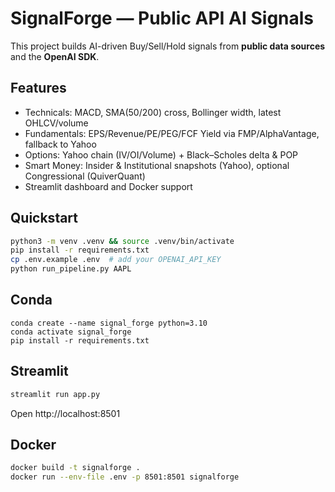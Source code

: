 # SignalForge — Public API AI Signals

This project builds AI-driven Buy/Sell/Hold signals from **public data sources** and the **OpenAI SDK**.

## Features
- Technicals: MACD, SMA(50/200) cross, Bollinger width, latest OHLCV/volume
- Fundamentals: EPS/Revenue/PE/PEG/FCF Yield via FMP/AlphaVantage, fallback to Yahoo
- Options: Yahoo chain (IV/OI/Volume) + Black–Scholes delta & POP
- Smart Money: Insider & Institutional snapshots (Yahoo), optional Congressional (QuiverQuant)
- Streamlit dashboard and Docker support

## Quickstart
```bash
python3 -m venv .venv && source .venv/bin/activate
pip install -r requirements.txt
cp .env.example .env  # add your OPENAI_API_KEY
python run_pipeline.py AAPL
```

## Conda
```
conda create --name signal_forge python=3.10
conda activate signal_forge
pip install -r requirements.txt
````


## Streamlit
```bash
streamlit run app.py
```
Open http://localhost:8501

## Docker
```bash
docker build -t signalforge .
docker run --env-file .env -p 8501:8501 signalforge
```
